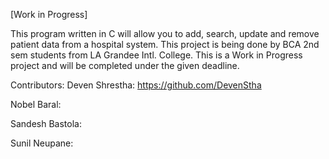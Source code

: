 [Work in Progress]

This program written in C will allow you to add, search, update and remove patient data from a hospital system.
This project is being done by BCA 2nd sem students from LA Grandee Intl. College.
This is a Work in Progress project and will be completed under the given deadline.

Contributors:
Deven Shrestha: https://github.com/DevenStha

Nobel Baral: 

Sandesh Bastola: 

Sunil Neupane:
